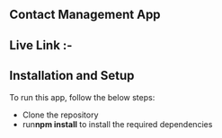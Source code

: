 ## Contact Management App

## Live Link :-

## Installation and Setup
To run this app, follow the below steps:
<ul>
  <li>Clone the repository</li>
  <li>run<strong>npm install</strong> to install the required dependencies</li>
</ul>
